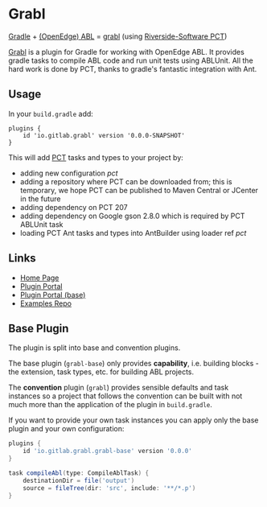 # Grabl #

[Gradle](https://gradle.org/) +
[(OpenEdge) ABL](https://www.progress.com/openedge) = [grabl][] (using
[Riverside-Software PCT](https://github.com/Riverside-Software/pct))

[Grabl] is a plugin for Gradle for working with OpenEdge ABL.  It
provides gradle tasks to compile ABL code and run unit tests using
ABLUnit.  All the hard work is done by PCT, thanks to gradle's
fantastic integration with Ant.

## Usage ##

In your `build.gradle` add:

    plugins {
        id 'io.gitlab.grabl' version '0.0.0-SNAPSHOT'
    }

This will add [PCT](https://github.com/Riverside-Software/pct) tasks and types
to your project by:

 - adding new configuration _pct_
 - adding a repository where PCT can be downloaded from; this is temporary, we
   hope PCT can be published to Maven Central or JCenter in the future
 - adding dependency on PCT 207
 - adding dependency on Google gson 2.8.0 which is required by PCT ABLUnit task
 - loading PCT Ant tasks and types into AntBuilder using loader ref _pct_

## Links ##

- [Home Page][grabl]
- [Plugin Portal](https://plugins.gradle.org/plugin/io.gitlab.grabl.grabl)
- [Plugin Portal (base)](https://plugins.gradle.org/plugin/io.gitlab.grabl.grabl-base)
- [Examples Repo](https://gitlab.com/grabl/grabl-samples)

## Base Plugin ##

The plugin is split into base and convention plugins.

The base plugin (`grabl-base`) only provides **capability**, i.e.
building blocks - the extension, task types, etc. for building ABL
projects.

The **convention** plugin (`grabl`) provides sensible defaults and task
instances so a project that follows the convention can be built with
not much more than the application of the plugin in `build.gradle`.

If you want to provide your own task instances you can apply only the
base plugin and your own configuration:

```groovy
plugins {
    id 'io.gitlab.grabl.grabl-base' version '0.0.0'
}

task compileAbl(type: CompileAblTask) {
    destinationDir = file('output')
    source = fileTree(dir: 'src', include: '**/*.p')
}
```


[grabl]: https://grabl.gitlab.io/
